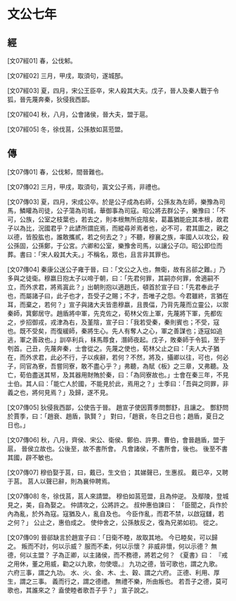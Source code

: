 # 文公七年

## 經 <a name="06Wen07Jing"></a>

<a name="06Wen07Jing01">[文07經01]</a> 春，公伐邾。

<a name="06Wen07Jing02">[文07經02]</a> 三月，甲戌，取須句，遂城郚。

<a name="06Wen07Jing03">[文07經03]</a> 夏，四月，宋公王臣卒，宋人殺其大夫。戊子，晉人及秦人戰于令狐，晉先蔑奔秦，狄侵我西鄙。

<a name="06Wen07Jing04">[文07經04]</a> 秋，八月，公會諸侯，晉大夫，盟于扈。

<a name="06Wen07Jing05">[文07經05]</a> 冬，徐伐莒，公孫敖如莒蒞盟。

## 傳 <a name="06Wen07Zhuan"></a>

<a name="06Wen07Zhuan01">[文07傳01]</a> 春，公伐邾，間晉難也。

<a name="06Wen07Zhuan02">[文07傳02]</a> 三月，甲戌，取須句，寘文公子焉，非禮也。

<a name="06Wen07Zhuan03">[文07傳03]</a> 夏，四月，宋成公卒。於是公子成為右師，公孫友為左師，樂豫為司馬，鱗矔為司徒，公子蕩為司城，華御事為司寇。昭公將去群公子，樂豫曰：「不可，公族，公室之枝葉也，若去之，則本根無所庇陰矣，葛藟猶能庇其本根，故君子以為比，況國君乎？此諺所謂庇焉，而縱尋斧焉者也，必不可，君其圖之，親之以德，皆股肱也，誰敢攜貳，若之何去之？」不聽，穆襄之族，率國人以攻公，殺公孫固，公孫鄭，于公宮。六卿和公室，樂豫舍司馬，以讓公子卬。昭公即位而葬。書曰：「宋人殺其大夫。」不稱名，眾也，且言非其罪也。

<a name="06Wen07Zhuan04">[文07傳04]</a> 秦康公送公子雍于晉，曰：「文公之入也，無衛，故有呂郤之難。」乃多與之徒衛。穆嬴日抱太子以啼于朝，曰：「先君何罪，其嗣亦何罪，舍適嗣不立，而外求君，將焉寘此？」出朝則抱以適趙氏，頓首於宣子曰：「先君奉此子也，而屬諸子曰，此子也才，吾受子之賜；不才，吾唯子之怨。今君雖終，言猶在耳，而棄之，若何？」宣子與諸大夫皆患穆嬴，且畏偪，乃背先蔑而立靈公，以禦秦師，箕鄭居守。趙盾將中軍，先克佐之，荀林父佐上軍，先蔑將下軍，先都佐之，步招御戎，戎津為右，及堇陰，宣子曰：「我若受秦，秦則賓也；不受，寇也。既不受矣，而復緩師，秦將生心。先人有奪人之心，軍之善謀也；逐寇如追逃，軍之善政也。」訓卒利兵，秣馬蓐食，潛師夜起。戊子，敗秦師于令狐，至于刳首。己丑，先蔑奔秦，士會從之。先蔑之使也，荀林父止之曰：「夫人大子猶在，而外求君，此必不行，子以疾辭，若何？不然，將及，攝卿以往，可也，何必子，同官為寮，吾嘗同寮，敢不盡心乎？」弗聽，為賦《板》之三章，又弗聽。及亡，荀伯盡送其帑，及其器用財賄於秦，曰：「為同寮故也。」士會在秦三年，不見士伯。其人曰：「能亡人於國，不能見於此，焉用之？」士季曰：「吾與之同罪，非義之也，將何見焉？」及歸，遂不見。

<a name="06Wen07Zhuan05">[文07傳05]</a> 狄侵我西鄙，公使告于晉。 趙宣子使因賈季問酆舒，且讓之。 酆舒問於賈季，曰：「趙衰、趙盾，孰賢？」 對曰，「趙衰，冬日之日也；趙盾，夏日之日也。」

<a name="06Wen07Zhuan06">[文07傳06]</a> 秋，八月，齊侯、宋公、衛侯、鄭伯、許男、曹伯，會晉趙盾，盟于扈， 晉侯立故也。公後至，故不書所會。 凡會諸侯，不書所會，後也。 後至不書其國，辟不敏也。

<a name="06Wen07Zhuan07">[文07傳07]</a> 穆伯娶于莒，曰，戴已，生文伯； 其娣聲已，生惠叔。 戴已卒，又聘于莒。 莒人以聲已辭，則為襄仲聘焉。

<a name="06Wen07Zhuan08">[文07傳08]</a> 冬，徐伐莒，莒人來請盟。 穆伯如莒蒞盟，且為仲逆。 及鄢陵，登城見之，美，自為娶之。 仲請攻之，公將許之。 叔仲惠伯諫曰： 「臣聞之，兵作於內為亂，於外為寇。寇猶及人，亂自及也。 今臣作亂，而君不禁，以啟寇讎，若之何？」 公止之，惠伯成之。 使仲舍之，公孫敖反之，復為兄弟如初。 從之。

<a name="06Wen07Zhuan09">[文07傳09]</a> 晉郤缺言於趙宣子曰：「日衛不睦，故取其地。 今已睦矣，可以歸之。 叛而不討，何以示威？ 服而不柔，何以示懷？ 非威非懷，何以示德？ 無德，何以主盟？ 子為正卿，以主諸侯，而不務德，將若之何？ 《夏書》曰： 『戒之用休，董之用威，勸之以九歌，勿使壞。』 九功之德，皆可歌也，謂之九歌。 六府三事，謂之九功。 水、火、金、木、土、穀、謂之六府。 正德、利用、厚生，謂之三事。 義而行之，謂之德禮。 無禮不樂，所由叛也。 若吾子之德，莫可歌也，其誰來之？ 盍使睦者歌吾子乎？」 宣子說之。

